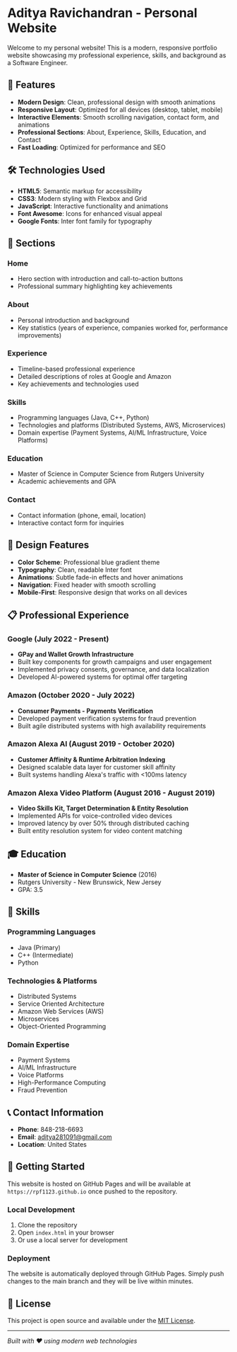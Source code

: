 # Aditya Ravichandran - Personal Website

Welcome to my personal website! This is a modern, responsive portfolio website showcasing my professional experience, skills, and background as a Software Engineer.

## 🚀 Features

- **Modern Design**: Clean, professional design with smooth animations
- **Responsive Layout**: Optimized for all devices (desktop, tablet, mobile)
- **Interactive Elements**: Smooth scrolling navigation, contact form, and animations
- **Professional Sections**: About, Experience, Skills, Education, and Contact
- **Fast Loading**: Optimized for performance and SEO

## 🛠️ Technologies Used

- **HTML5**: Semantic markup for accessibility
- **CSS3**: Modern styling with Flexbox and Grid
- **JavaScript**: Interactive functionality and animations
- **Font Awesome**: Icons for enhanced visual appeal
- **Google Fonts**: Inter font family for typography

## 📱 Sections

### Home
- Hero section with introduction and call-to-action buttons
- Professional summary highlighting key achievements

### About
- Personal introduction and background
- Key statistics (years of experience, companies worked for, performance improvements)

### Experience
- Timeline-based professional experience
- Detailed descriptions of roles at Google and Amazon
- Key achievements and technologies used

### Skills
- Programming languages (Java, C++, Python)
- Technologies and platforms (Distributed Systems, AWS, Microservices)
- Domain expertise (Payment Systems, AI/ML Infrastructure, Voice Platforms)

### Education
- Master of Science in Computer Science from Rutgers University
- Academic achievements and GPA

### Contact
- Contact information (phone, email, location)
- Interactive contact form for inquiries

## 🎨 Design Features

- **Color Scheme**: Professional blue gradient theme
- **Typography**: Clean, readable Inter font
- **Animations**: Subtle fade-in effects and hover animations
- **Navigation**: Fixed header with smooth scrolling
- **Mobile-First**: Responsive design that works on all devices

## 📋 Professional Experience

### Google (July 2022 - Present)
- **GPay and Wallet Growth Infrastructure**
- Built key components for growth campaigns and user engagement
- Implemented privacy consents, governance, and data localization
- Developed AI-powered systems for optimal offer targeting

### Amazon (October 2020 - July 2022)
- **Consumer Payments - Payments Verification**
- Developed payment verification systems for fraud prevention
- Built agile distributed systems with high availability requirements

### Amazon Alexa AI (August 2019 - October 2020)
- **Customer Affinity & Runtime Arbitration Indexing**
- Designed scalable data layer for customer skill affinity
- Built systems handling Alexa's traffic with <100ms latency

### Amazon Alexa Video Platform (August 2016 - August 2019)
- **Video Skills Kit, Target Determination & Entity Resolution**
- Implemented APIs for voice-controlled video devices
- Improved latency by over 50% through distributed caching
- Built entity resolution system for video content matching

## 🎓 Education

- **Master of Science in Computer Science** (2016)
- Rutgers University - New Brunswick, New Jersey
- GPA: 3.5

## 🔧 Skills

### Programming Languages
- Java (Primary)
- C++ (Intermediate)
- Python

### Technologies & Platforms
- Distributed Systems
- Service Oriented Architecture
- Amazon Web Services (AWS)
- Microservices
- Object-Oriented Programming

### Domain Expertise
- Payment Systems
- AI/ML Infrastructure
- Voice Platforms
- High-Performance Computing
- Fraud Prevention

## 📞 Contact Information

- **Phone**: 848-218-6693
- **Email**: aditya281091@gmail.com
- **Location**: United States

## 🚀 Getting Started

This website is hosted on GitHub Pages and will be available at `https://rpf1123.github.io` once pushed to the repository.

### Local Development

1. Clone the repository
2. Open `index.html` in your browser
3. Or use a local server for development

### Deployment

The website is automatically deployed through GitHub Pages. Simply push changes to the main branch and they will be live within minutes.

## 📄 License

This project is open source and available under the [MIT License](LICENSE).

---

*Built with ❤️ using modern web technologies* 
